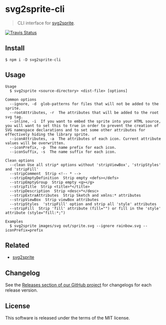 # svg2sprite-cli

> CLI interface for [svg2sprite](https://github.com/mrmlnc/svg2sprite).

[![Travis Status](https://travis-ci.org/mrmlnc/svg2sprite-cli.svg?branch=master)](https://travis-ci.org/mrmlnc/svg2sprite-cli)

## Install

```shell
$ npm i -D svg2sprite-cli
```

## Usage

```
Usage
  $ svg2sprite <source-directory> <dist-file> [options]

Common options
  --ignore, -d  glob-patterns for files that will not be added to the sprite.
  --rootAttributes, -r  The attributes that will be added to the root svg tag.
  --inline, -i  If you want to embed the sprite into your HTML source, you will want to set this to true in order to prevent the creation of SVG namespace declarations and to set some other attributes for effectively hiding the library sprite.
  --iconAttributes, -a  The attributes of each icon. Current attribute values will be overwritten.
  --iconPrefix, -p  The name prefix for each icon.
  --iconSuffix, -s  The name suffix for each icon.

Clean options
  --clean Use all strip* options without 'stripViewBox', 'stripStyles' and 'stripFill'
  --stripComment  Strip <!-- * -->
  --stripEmptyDefinition  Strip empty <defs></defs>
  --stripEmptyGroup  Strip empty <g></g>
  --stripTitle  Strip <title>*</title>
  --stripDescription  Strip <desc>*</desc>
  --stripExtraAttributes  Strip Sketch and xmlns:* attributes
  --stripViewBox  Strip viewBox attributes
  --stripStyles  'stripFill' option and strip all 'style' attributes
  --stripFill  Strip 'fill' attribute (fill="") or fill in the 'style' attribute (style="fill:*;")

Examples
  $ svg2sprite images/svg out/sprite.svg --ignore rainbow.svg --iconPrefix=prefix
```

## Related

  * [svg2sprite](https://github.com/mrmlnc/svg2sprite)

## Changelog

See the [Releases section of our GitHub project](https://github.com/mrmlnc/svg2sprite-cli/releases) for changelogs for each release version.

## License

This software is released under the terms of the MIT license.
